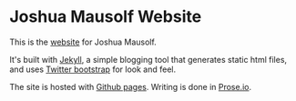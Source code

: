 Joshua Mausolf Website
==============

This is the [website](http://jmausolf.github.io) for Joshua Mausolf. 

It's built with [Jekyll](http://jekyllrb.com), a simple blogging tool that generates static html files, 
and uses [Twitter bootstrap](http://twitter.github.com/bootstrap/) for look and feel.

The site is hosted with [Github pages](http://pages.github.com). Writing is done in [Prose.io](http://prose.io/).
